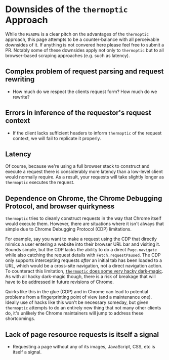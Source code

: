 # Downsides of the `thermoptic` Approach

While the `README` is a clear pitch on the advantages of the `thermoptic` approach, this page attempts to be a counter-balance with all perceivable downsides of it. If anything is not convered here please feel free to submit a PR. Notably some of these downsides apply not only to `thermoptic` but to all browser-based scraping approaches (e.g. such as latency).

## Complex problem of request parsing and request rewriting

* How much do we respect the clients request form? How much do we rewrite?

## Errors in inference of the requestor's request context

* If the client lacks sufficient headers to inform `thermoptic` of the request context, we will fail to replicate it properly.

## Latency

Of course, because we're using a full browser stack to construct and execute a request there is considerably more latency than a low-level client would normally require. As a result, your requests will take slightly longer as `thermoptic` executes the request.

## Dependence on Chrome, the Chrome Debugging Protocol, and browser quirkyness

`thermoptic` tries to cleanly construct requests in the way that Chrome itself would execute them. However, there are situations where it isn't always that simple due to Chrome Debugging Protocol (CDP) limitations.

For example, say you want to make a request using the CDP that directly mimics a user entering a website into their browser URL bar and visiting it. Sounds simple, but the CDP lacks the ability to do a direct `Page.navigate` while also catching the request details with `Fetch.requestPaused`. The CDP only supports intercepting requests *after* an initial tab has been loaded to a URL, which would be a cross-site navigation, not a direct navigation action. To counteract this limitation, [`thermoptic` does some very hacky dark-magic](https://github.com/search?q=repo%3Amandatoryprogrammer/thermoptic%20_manual_browser_visit&type=code). As with all hacky dark-magic though, there is a risk of breakage that will have to be addressed in future revisions of Chrome.

Quirks like this in the glue (CDP) and in Chrome can lead to potential problems from a fingerprinting point of view (and a maintenance one). Ideally use of hacks like this won't be necessary someday, but given `thermoptic` attempts to do an entirely new thing that not many other clients do, it's unlikely the Chrome maintainers will jump to address these shortcomings.

## Lack of page resource requests is itself a signal

* Requesting a page without any of its images, JavaScript, CSS, etc is itself a signal.